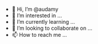 - 👋 Hi, I’m @audamy
- 👀 I’m interested in ...
- 🌱 I’m currently learning ...
- 💞️ I’m looking to collaborate on ...
- 📫 How to reach me ...

<!---
audamy/audamy is a ✨ special ✨ repository because its `README.md` (this file) appears on your GitHub profile.
You can click the Preview link to take a look at your changes.
--->
